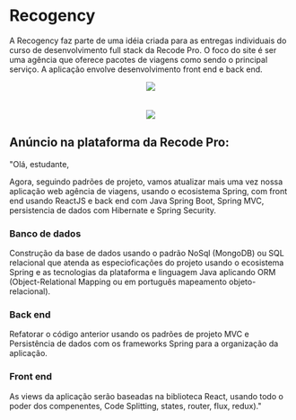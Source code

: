 # Recogency
A Recogency faz parte de uma idéia criada para as entregas individuais do curso de desenvolvimento full stack da Recode Pro. O foco do site é ser uma agência que oferece pacotes de viagens como sendo o principal serviço.
A aplicação envolve desenvolvimento front end e back end.

<div align="center">
  <img src="https://res.cloudinary.com/srcmilena/image/upload/v1648756763/v2_v3_recogency_promocoes_ta2dbd.jpg"/>
  </br></br></br>
  <img src="https://res.cloudinary.com/srcmilena/image/upload/v1648756763/v2_v3_recogency_cadastro_hzpt8a.jpg"/>
</div>

## Anúncio na plataforma da Recode Pro:

"Olá, estudante, 

Agora, seguindo padrões de projeto, vamos atualizar mais uma vez nossa aplicação web agência de viagens, usando o ecosistema Spring, com front end usando ReactJS e back end com Java Spring Boot, Spring MVC, persistencia de dados com Hibernate e Spring Security. 

### Banco de dados
Construção da base de dados usando o padrão NoSql (MongoDB) ou SQL relacional que atenda as especioficações do projeto usando o ecosistema Spring e as tecnologias da plataforma e linguagem Java aplicando ORM (Object-Relational Mapping ou em português mapeamento objeto-relacional).  

### Back end  
Refatorar o código anterior usando os padrões de projeto MVC e Persistência de dados com os frameworks Spring para a organização da aplicação. 

### Front end 
As views da aplicação serão baseadas na biblioteca React, usando todo o poder dos compenentes, Code Splitting, states, router, flux, redux)."
